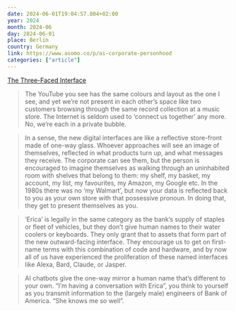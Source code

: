 ```yaml
---
date: 2024-06-01T19:04:57.804+02:00
year: 2024
month: 2024-06
day: 2024-06-01
place: Berlin
country: Germany
link: https://www.asomo.co/p/ai-corporate-personhood
categories: ["article"]
---
```

[The Three-Faced Interface](https://www.asomo.co/p/ai-corporate-personhood)

> The YouTube you see has the same colours and layout as the one I see, and yet we’re not present in each other’s space like two customers browsing through the same record collection at a music store. The Internet is seldom used to ‘connect us together’ any more. No, we’re each in a private bubble.

> In a sense, the new digital interfaces are like a reflective store-front made of one-way glass. Whoever approaches will see an image of themselves, reflected in what products turn up, and what messages they receive. The corporate can see them, but the person is encouraged to imagine themselves as walking through an uninhabited room with shelves that belong to them: my shelf, my basket, my account, my list, my favourites, my Amazon, my Google etc. In the 1980s there was no ‘my Walmart’, but now your data is reflected back to you as your own store with that possessive pronoun. In doing that, they get to present themselves as you.

> ‘Erica’ is legally in the same category as the bank’s supply of staples or fleet of vehicles, but they don’t give human names to their water coolers or keyboards. They only grant that to assets that form part of the new outward-facing interface. They encourage us to get on first-name terms with this combination of code and hardware, and by now all of us have experienced the proliferation of these named interfaces like Alexa, Bard, Claude, or Jasper.

> AI chatbots give the one-way mirror a human name that’s different to your own. “I’m having a conversation with Erica”, you think to yourself as you transmit information to the (largely male) engineers of Bank of America. “She knows me so well”.
